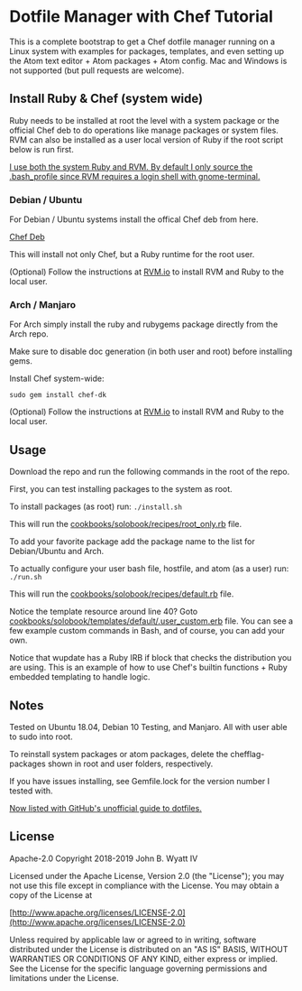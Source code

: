# Dotfile Manager with Chef Tutorial

This is a complete bootstrap to get a Chef dotfile manager running on a Linux system with examples for packages, templates, and even setting up the Atom text editor + Atom packages + Atom config. Mac and Windows is not supported (but pull requests are welcome).

## Install Ruby & Chef (system wide)

Ruby needs to be installed at root the level with a system package or the official Chef deb to do operations like manage packages or system files. RVM can also be installed as a user local version of Ruby if the root script below is run first.

[I use both the system Ruby and RVM. By default I only source the .bash_profile since RVM requires a login shell with gnome-terminal.](https://rvm.io/integration/gnome-terminal)

### Debian / Ubuntu

For Debian / Ubuntu systems install the offical Chef deb from here.

[Chef Deb](https://downloads.chef.io/chefdk#ubuntu)

This will install not only Chef, but a Ruby runtime for the root user.

(Optional) Follow the instructions at [RVM.io](https://rvm.io/) to install RVM and Ruby to the local user.

### Arch / Manjaro

For Arch simply install the ruby and rubygems package directly from the Arch repo.

Make sure to disable doc generation (in both user and root) before installing gems.

Install Chef system-wide:

`sudo gem install chef-dk`

(Optional) Follow the instructions at [RVM.io](https://rvm.io/) to install RVM and Ruby to the local user.

## Usage

Download the repo and run the following commands in the root of the repo.

First, you can test installing packages to the system as root.

To install packages (as root) run:
`./install.sh`

This will run the [cookbooks/solobook/recipes/root_only.rb](https://gitlab.com/jbwyatt4/chef_dotfile_manager_tutorial/blob/master/cookbooks/solobook/recipes/root_only.rb) file.

To add your favorite package add the package name to the list for Debian/Ubuntu and Arch.

To actually configure your user bash file, hostfile, and atom (as a user) run:
`./run.sh`

This will run the [cookbooks/solobook/recipes/default.rb](https://gitlab.com/jbwyatt4/chef_dotfile_manager_tutorial/blob/master/cookbooks/solobook/recipes/default.rb) file.

Notice the template resource around line 40? Goto [cookbooks/solobook/templates/default/.user_custom.erb](https://gitlab.com/jbwyatt4/chef_dotfile_manager_tutorial/blob/master/cookbooks/solobook/templates/default/.user_custom.erb) file. You can see a few example custom commands in Bash, and of course, you can add your own.

Notice that wupdate has a Ruby IRB if block that checks the distribution you are using. This is an example of how to use Chef's builtin functions + Ruby embedded templating to handle logic.

## Notes

Tested on Ubuntu 18.04, Debian 10 Testing, and Manjaro. All with user able to sudo into root.

To reinstall system packages or atom packages, delete the chefflag-packages shown in root and user folders, respectively.

If you have issues installing, see Gemfile.lock for the version number I tested with.

[Now listed with GitHub's unofficial guide to dotfiles.](https://dotfiles.github.io/)

## License
Apache-2.0
Copyright 2018-2019 John B. Wyatt IV

Licensed under the Apache License, Version 2.0 (the "License"); you may not use this file except in compliance with the License.
You may obtain a copy of the License at

[http://www.apache.org/licenses/LICENSE-2.0](http://www.apache.org/licenses/LICENSE-2.0)

Unless required by applicable law or agreed to in writing, software distributed under the License is distributed on an "AS IS" BASIS, WITHOUT WARRANTIES OR CONDITIONS OF ANY KIND, either express or implied. See the License for the specific language governing permissions and limitations under the License.
